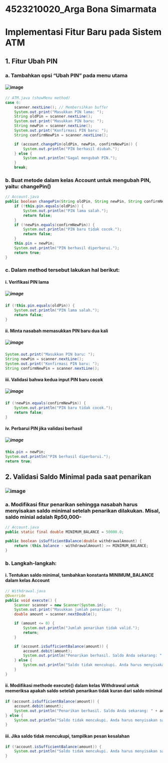 # 4523210020_Arga Bona Simarmata

# Implementasi Fitur Baru pada Sistem ATM

## 1. Fitur Ubah PIN

### a. Tambahkan opsi “Ubah PIN” pada menu utama
#### ![image](https://github.com/user-attachments/assets/04a6c6c0-6525-40ff-b20c-57628065c863)
```java
// ATM.java (showMenu method)
case 6:
    scanner.nextLine(); // Membersihkan buffer
    System.out.print("Masukkan PIN lama: ");
    String oldPin = scanner.nextLine();
    System.out.print("Masukkan PIN baru: ");
    String newPin = scanner.nextLine();
    System.out.print("Konfirmasi PIN baru: ");
    String confirmNewPin = scanner.nextLine();

    if (account.changePin(oldPin, newPin, confirmNewPin)) {
        System.out.println("PIN berhasil diubah.");
    } else {
        System.out.println("Gagal mengubah PIN.");
    }
    break;
```
### b. Buat metode dalam kelas Account untuk mengubah PIN, yaitu: changePin()
```java
// Account.java
public boolean changePin(String oldPin, String newPin, String confirmNewPin) {
    if (!this.pin.equals(oldPin)) {
        System.out.println("PIN lama salah.");
        return false;
    }
    if (!newPin.equals(confirmNewPin)) {
        System.out.println("PIN baru tidak cocok.");
        return false;
    }
    this.pin = newPin;
    System.out.println("PIN berhasil diperbarui.");
    return true;
}
```
### c. Dalam method tersebut lakukan hal berikut:
#### i.	Verifikasi PIN lama
##### ![image](https://github.com/user-attachments/assets/c972e68e-2a13-4abf-b370-343e3a4c774d)
```java
if (!this.pin.equals(oldPin)) {
    System.out.println("PIN lama salah.");
    return false;
}
```
#### ii.	Minta nasabah memasukkan PIN baru dua kali
##### ![image](https://github.com/user-attachments/assets/60b219e1-caaf-4d3d-904d-96f4cce6dd25)
```java
System.out.print("Masukkan PIN baru: ");
String newPin = scanner.nextLine();
System.out.print("Konfirmasi PIN baru: ");
String confirmNewPin = scanner.nextLine();
```
#### iii.	Validasi bahwa kedua input PIN baru cocok
##### ![image](https://github.com/user-attachments/assets/42126ddb-bc30-40fb-9fad-f8111cca4abc)
```java
if (!newPin.equals(confirmNewPin)) {
    System.out.println("PIN baru tidak cocok.");
    return false;
}
```
#### iv.	Perbarui PIN jika validasi berhasil
##### ![image](https://github.com/user-attachments/assets/4d1bc9c6-ae18-4c61-9771-b8fedc238ab2)
```java
this.pin = newPin;
System.out.println("PIN berhasil diperbarui.");
return true;
```
## 2.	Validasi Saldo Minimal pada saat penarikan
### ![image](https://github.com/user-attachments/assets/18cbf0c6-2604-45cd-87d7-4eeb5f47694c)
### a.	Modifikasi fitur penarikan sehingga nasabah harus menyisakan saldo minimal setelah penarikan dilakukan. Misal, saldo minial adalah Rp50,000-
```java
// Account.java
public static final double MINIMUM_BALANCE = 50000.0;

public boolean isSufficientBalance(double withdrawalAmount) {
    return (this.balance - withdrawalAmount) >= MINIMUM_BALANCE;
}
```
### b.	Langkah-langkah:
#### i.	Tentukan saldo minimal, tambahkan konstanta MINIMUM_BALANCE dalam kelas Account
```java
// Withdrawal.java
@Override
public void execute() {
    Scanner scanner = new Scanner(System.in);
    System.out.print("Masukkan jumlah penarikan: ");
    double amount = scanner.nextDouble();

    if (amount <= 0) {
        System.out.println("Jumlah penarikan tidak valid.");
        return;
    }

    if (account.isSufficientBalance(amount)) {
        account.debit(amount);
        System.out.println("Penarikan berhasil. Saldo Anda sekarang: " + account.getBalance());
    } else {
        System.out.println("Saldo tidak mencukupi. Anda harus menyisakan saldo minimal sebesar Rp" + Account.MINIMUM_BALANCE);
    }
}
```
#### ii.	Modifikasi methode execute() dalam kelas Withdrawal untuk memeriksa apakah saldo setelah penarikan tidak kuran dari saldo minimal
```java
if (account.isSufficientBalance(amount)) {
    account.debit(amount);
    System.out.println("Penarikan berhasil. Saldo Anda sekarang: " + account.getBalance());
} else {
    System.out.println("Saldo tidak mencukupi. Anda harus menyisakan saldo minimal sebesar Rp" + Account.MINIMUM_BALANCE);
}
```
#### iii.	Jika saldo tidak mencukupi, tampilkan pesan kesalahan
```java
if (!account.isSufficientBalance(amount)) {
    System.out.println("Saldo tidak mencukupi. Anda harus menyisakan saldo minimal sebesar Rp" + Account.MINIMUM_BALANCE);
}
```
